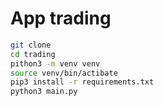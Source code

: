 # App trading

```sh
git clone
cd trading
pithon3 -m venv venv
source venv/bin/actibate
pip3 install -r requirements.txt
python3 main.py
```